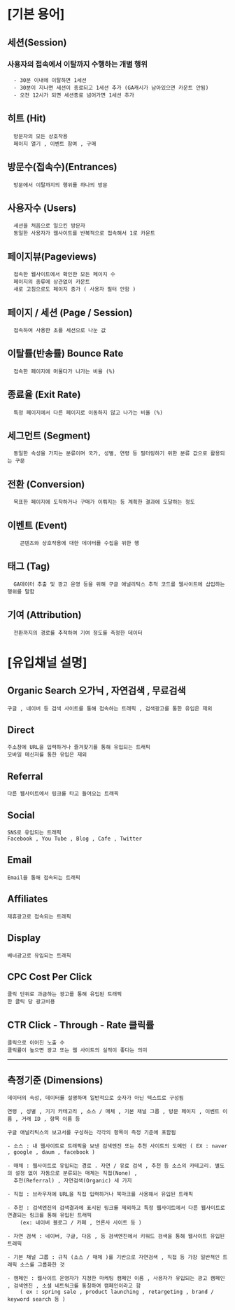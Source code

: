# [기본 용어]
  ## 세션(Session)
  ### 사용자의 접속에서 이탈까지 수행하는 개별 행위
      - 30분 이내에 이탈하면 1세션
      - 30분이 지나면 세션이 종료되고 1세션 추가 (GA캐시가 남아있으면 카운트 안됨)
      - 오전 12시가 되면 세션종료 넘어가면 1세션 추가 

  ## 히트 (Hit)
      방문자의 모든 상호작용 
      페이지 열기 , 이벤트 참여 , 구매 

  ## 방문수(접속수)(Entrances)
      방문에서 이탈까지의 행위를 하나의 방문 

  ## 사용자수 (Users)
      세션을 처음으로 일으킨 방문자
      동일한 사용자가 웹사이트를 반복적으로 접속해서 1로 카운트 

  ## 페이지뷰(Pageviews)
      접속한 웹사이트에서 확인한 모든 페이지 수
      페이지의 종류에 상관없이 카운트
      새로 고침으로도 페이지 증가 ( 사용자 필터 안함 ) 

  ## 페이지 / 세션 (Page / Session)
      접속하여 사용한 초를 세션으로 나눈 값 

  ## 이탈률(반송률) Bounce Rate 
      접속한 페이지에 머물다가 나가는 비율 (%) 

  ## 종료율 (Exit Rate) 
      특정 페이지에서 다른 페이지로 이동하지 않고 나가는 비율 (%)

  ## 세그먼트 (Segment)
      동일한 속성을 가지는 분류이며 국가, 성별, 연령 등 필터링하기 위한 분류 값으로 활용되는 구문 

  ## 전환 (Conversion)
      목표한 페이지에 도착하거나 구매가 이뤄지는 등 계획한 결과에 도달하는 정도 

  ## 이벤트 (Event)
        콘텐츠와 상호작용에 대한 데이터를 수집을 위한 행

  ## 태그 (Tag) 
      GA데이터 추출 및 광고 운영 등을 위해 구글 애널리틱스 추적 코드를 웹사이트에 삽입하는 행위를 말함 

  ## 기여 (Attribution)
      전환까지의 경로를 추적하여 기여 정도를 측정한 데이터 

# [유입채널 설명]

  ## Organic Search 오가닉 , 자연검색 , 무료검색 
    구글 , 네이버 등 검색 사이트를 통해 접속하는 트래픽 , 검색광고를 통한 유입은 제외 

  ## Direct
    주소창에 URL을 입력하거나 즐겨찾기를 통해 유입되는 트래픽 
    모바일 메신저를 통한 유입은 제외

  ## Referral 
    다른 웹사이트에서 링크를 타고 들어오는 트래픽 

  ## Social 
    SNS로 유입되는 트래픽 
    Facebook , You Tube , Blog , Cafe , Twitter 

  ## Email 
    Email을 통해 접속되는 트래픽 

  ## Affiliates 
    제휴광고로 접속되는 트래픽 

  ## Display 
    배너광고로 유입되는 트래픽 

  ## CPC Cost Per Click 
    클릭 단위로 과금하는 광고를 통해 유입된 트래픽 
    한 클릭 당 광고비용 

  ## CTR Click - Through - Rate 클릭률 
    클릭으로 이어진 노출 수
    클릭률이 높으면 광고 또는 웹 사이트의 실적이 좋다는 의미 

---

## 측정기준 (Dimensions)
    데이터의 속성, 데이터를 설명하며 일반적으로 숫자가 아닌 텍스트로 구성됨 

    연령 , 성별 , 기기 카테고리 , 소스 / 매체 , 기본 채널 그룹 , 방문 페이지 , 이벤트 이름 , 거래 ID , 항목 이름 등 
    
    구글 애널리틱스의 보고서를 구성하는 각각의 항목이 측정 기준에 포함됨 

    - 소스 : 내 웹사이트로 트래픽을 보낸 검색엔진 또는 추천 사이트의 도메인 ( EX : naver , google , daum , facebook ) 

    - 매체 : 웹사이트로 유입되는 경로 . 자연 / 유료 검색 , 추천 등 소스의 카테고리. 별도의 설정 없이 자동으로 분류되는 매체는 직접(None) , 
      추천(Referral) , 자연검색(Organic) 세 가지 

    - 직접 : 브라우저에 URL을 직접 입력하거나 북마크를 사용해서 유입된 트래픽 

    - 추천 : 검색엔진의 검색결과에 표시된 링크를 제외하고 특정 웹사이트에서 다른 웹사이트로 연결되는 링크를 통해 유입된 트래픽 
        (ex: 네이버 블로그 / 카페 , 언론사 사이트 등 ) 

    - 자연 검색 : 네이버, 구글, 다음 , 등 검색엔진에서 키워드 검색을 통해 웹사이트 유입된 트래픽 

    - 기본 채널 그룹 : 규칙 (소스 / 매체 )를 기반으로 자연검색 , 직접 등 가장 일반적인 트래픽 소스를 그룹화한 것 

    - 캠페인 : 웹사이트 운영자가 지정한 마케팅 캠페인 이름 , 사용자가 유입되는 광고 캠페인 , 검색엔진 , 소셜 네트워크를 통칭하여 캠페인이라고 함 
        ( ex : spring sale , product launching , retargeting , brand / keyword search 등 ) 

